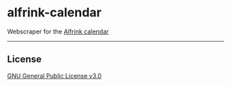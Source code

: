 # alfrink-calendar

Webscraper for the [Alfrink calendar](https://www.alfrink.nl/agenda)

------
## License
[GNU General Public License v3.0](https://github.com/stingalleman/alfrink-calendar/blob/master/LICENSE)